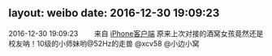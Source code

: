 layout: weibo
date: 2016-12-30 19:09:23
---
<meta name="referrer" content="no-referrer" />

2016-12-30 19:09:23  &nbsp;&nbsp;&nbsp;&nbsp;&nbsp;&nbsp; 来自 <a href="http://app.weibo.com/t/feed/9ksdit" rel="nofollow">iPhone客户端</a>
原来上次对接的酒窝女孩竟然还是校友呐！10级的小师妹哟@52Hz的走兽 @xcv58 @小边小窝 ​​​
